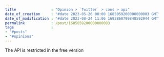 ```yaml
---
title                : "Opinion > `Twitter` > cons > api"
date_of_creation     : "#date 2023-05-26 00:00 1685059200000000003 GMT"
date_of_modification : "#date 2023-08-24 11:06 1692860799848592944 GMT"
permalink            : /post/1685059200000000003
tags                 : 
- "#posts"
- "#opinions"
---
```


The API is restricted in the free version